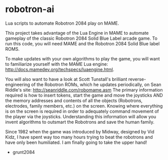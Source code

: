 # robotron-ai
Lua scripts to automate Robotron 2084 play on MAME.

This project takes advantage of the Lua Engine in MAME to automate gameplay of the classic Robotron 2084 Solid Blue Label arcade game.  To run this code, you will need MAME and the Robotron 2084 Solid Blue label ROMS.

To make updates with your own algorithms to play the game, you will want to familiarize yourself with the MAME Lua engine: http://docs.mamedev.org/techspecs/luaengine.html.

You will also want to have a look at Scott Tunstall's brilliant reverse-engineering of the Robotron ROMs, which he updates periodically, on Sean Riddle's site:  http://seanriddle.com/robomame.asm  The primary information required is how to insert tokens, start the game and move the joysticks AND the memory addresses and contents of all the objects (Robotrons, electrodes, family members, etc.) on the screen.  Knowing where everything is on the screen is required in order to adequately command movement of the player via the joysticks.  Understanding this information will allow you invent algorithms to outsmart the Robotrons and save the human family.

Since 1982 when the game was introduced by Midway, designed by Vid Kidz, I have spent way too many hours trying to beat the robotrons and have only been humiliated.  I am finally going to take the upper hand!

- grunt2084

